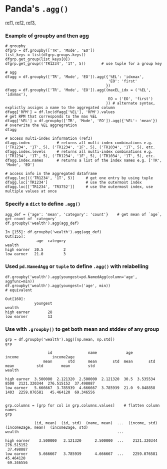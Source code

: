 # Panda's `.agg()`

[ref1](https://queirozf.com/entries/pandas-dataframe-groupby-examples),
[ref2](https://www.shanelynn.ie/summarising-aggregation-and-grouping-data-in-python-pandas/),
[ref3](https://medium.com/mastering-the-art-of-data-science-a-comprehensive/part-5-groupby-operations-and-multi-level-index-mastering-data-manipulation-with-pandas-4041d0ffe384),


### Example of groupby and then agg
```
# groupby
dfgrp = df.groupby(['TR', 'Mode', 'EO'])
list_keys = list(dfgrp.groups.keys()
dfgrp.get_group(list_keys[0])
dfgrp.get_group(('TR1234', '1T', 5))       # use tuple for a group key

# agg
dfagg = df.groupby(['TR', 'Mode', 'EO']).agg({'%EL': 'idxmax',
                                              'EO': 'first'
                                             })
dfagg = df.groupby(['TR', 'Mode', 'EO']).agg((maxEL_idx = ('%EL', 'idxmax'),
                                              EO = ('EO', 'first')
                                             )) # alternate syntax, explictly assigns a name to the aggregated column
dfagg['RPM'] = df.loc(dfagg['%EL'], 'RPM').values                     # get RPM that corresponds to the max %EL
dfagg['%EL'] = df.groupby(['TR', 'Mode', 'EO']).agg({'%EL': 'mean'})  # overwrite the %EL aggregration
dfagg

# access multi-index information (ref3)
dfagg.index            # returns all multi-index combinations e.g. ('TR1234', '1T', 5), ('TR1234', '1F', 5), ('TR1034', '1T', 5), etc.
dfagg.index.levels     # returns all multi-index combinations e.g. ('TR1234', '1T', 5), ('TR1234', '1F', 5), ('TR1034', '1T', 5), etc.
dfagg.index.names      # returns a list of the index names e.g. ['TR', 'Mode', 'EO']

# access info in the aggregated dataframe
dfagg.loc[(('TR1234', '1T', 5)]     # get one entry by using tuple
dfagg.loc['TR1234']                 # use the outermost index
dfagg.loc[['TR1234', 'TR3752']]     # use the outermost index, use multiple values at once

```


### Specify a `dict` to define `.agg()`
```
agg_def = {'age': 'mean', 'category': 'count'}    # get mean of `age`, get count of `category`
df.groupby('wealth').agg(agg_def)

In [155]: df.groupby('wealth').agg(agg_def)
Out[155]:
              age  category
wealth
high earner  30.5         2
low earner   21.0         3
```

### Used `pd.NamedAgg` or `tuple` to define `.agg()` with relabelling
```
df.groupby('wealth').agg(youngest=pd.NamedAgg(column='age', aggfunc=min))
df.groupby('wealth').agg(youngest=('age', min))                               # equivalent

Out[160]:
             youngest
wealth
high earner        28
low earner         13
```



### Use with `.groupby()` to get both mean and stddev of any group
```
grp = df.groupby('wealth').agg([np.mean, np.std])
grp

                   id                name             age           income               income2age
                 mean       std      mean       std  mean       std   mean          std        mean        std
wealth

high earner  3.500000  2.121320  2.500000  2.121320  30.5  3.535534   8500  2121.320344  276.515152  37.498087
low earner   5.666667  3.785939  4.666667  3.785939  21.0  9.848858   1403  2259.076581   45.464120  69.346556


grp.columns = [grp for col in grp.columns.values]    # flatten column names
grp

             (id, mean)  (id, std)  (name, mean)  ...  (income, std)  (income2age, mean)  (income2age, std)
wealth                                            ...

high earner    3.500000   2.121320      2.500000  ...    2121.320344          276.515152
 37.498087
low earner     5.666667   3.785939      4.666667  ...    2259.076581           45.464120
 69.346556
```
